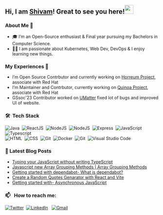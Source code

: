 
 ## Hi, I am [Shivam](https://bio.link/shivams)! Great to see you here!<img src="https://github.com/TheDudeThatCode/TheDudeThatCode/blob/master/Assets/Hi.gif" width="29"> 
 
### About Me 🚀
* 🎓 I’m an Open-Source enthusiast & Final year pursuing my Bachelors in Computer Science.
* 👨‍💻 I am passionate about Kubernetes, Web Dev, DevOps & I enjoy learning new things.
### My Experiences 🙌
* I’m Open Source Contrbutor and currently working on [Horreum Project](https://github.com/Hyperfoil/Horreum), associate with Red Hat
* I’m Maintainer and Contrbutor, currently working on [Quinoa Project](https://github.com/quarkiverse/quarkus-quinoa), associate with Red Hat
* GSsoc'23 Contributor worked on [UMatter](https://github.com/MonalikaPatnaik/UMatter) fixed lot of bugs and improved UI of website.
    
### 🛠 &nbsp;Tech Stack
 
![Java](https://img.shields.io/badge/-Java-05122A?style=flat&logo=openjdk)&nbsp;
![ReactJS](https://img.shields.io/badge/-React-05122A?style=flat&logo=react)&nbsp;
![NodeJS](https://img.shields.io/badge/-NodeJS-05122A?style=flat&logo=node.js)&nbsp;
![NodeJS](https://img.shields.io/badge/-NextJS-05122A?style=flat&logo=next.js)&nbsp;
![Express](https://img.shields.io/badge/-Express-05122A?style=flat&logo=express)&nbsp;
![JavaScript](https://img.shields.io/badge/-JavaScript-05122A?style=flat&logo=javascript)&nbsp;
![Typescript](https://img.shields.io/badge/-TypeScript-05122A?style=flat&logo=typescript)<br/>
![HTML](https://img.shields.io/badge/-HTML-05122A?style=flat&logo=HTML5)&nbsp;
![CSS](https://img.shields.io/badge/-CSS-05122A?style=flat&logo=CSS3&logoColor=1572B6)&nbsp;
![Git](https://img.shields.io/badge/-Git-05122A?style=flat&logo=git)&nbsp;
![Docker](https://img.shields.io/badge/-Docker-05122A?style=flat&logo=docker)&nbsp;
![Git](https://img.shields.io/badge/-Kubernetes-05122A?style=flat&logo=kubernetes)&nbsp;
![Visual Studio Code](https://img.shields.io/badge/-Visual%20Studio%20Code-05122A?style=flat&logo=visual-studio-code&logoColor=007ACC)&nbsp;


### 📕 Latest Blog Posts

<!-- BLOG-POST-LIST:START -->
- [Typing your JavaScript without writing TypeScript](https://shivam-sharma.hashnode.dev/typing-your-javascript-without-writing-typescript)
- [Javascript new Array Grouping Methods |  Array Grouping Methods](https://shivam-sharma.hashnode.dev/javascript-new-array-grouping-methods-array-grouping-methods)
- [Getting started with dependabot- What is dependabot?](https://shivam-sharma.hashnode.dev/getting-started-with-dependabot-what-is-dependabot)
- [Create a  Random Quotes Genarator with React  and Vite](https://shivam-sharma.hashnode.dev/create-a-random-quotes-genarator-with-react-and-vite)
- [Getting started with- Asynchronous JavaScript](https://shivam-sharma.hashnode.dev/getting-started-with-asynchronous-javascript)
<!-- BLOG-POST-LIST:END -->

### 📫 &nbsp; How to reach me:

<a href="https://twitter.com/shivamstwt1/"><img alt="Twitter" src="https://img.shields.io/badge/Twitter%20-%230077B5.svg?&style=flat&logo=twitter&logoColor=white"/></a>&nbsp;
<a href="https://www.linkedin.com/in/meshivamsharma/"><img alt="LinkedIn" src="https://img.shields.io/badge/linkedin%20-%230077B5.svg?&style=flat&logo=linkedin&logoColor=white"/></a> &nbsp;
<a href="mailto:meshivam81@gmail.com"><img alt="Gmail" src="https://img.shields.io/badge/Gmail-D14836?style=flat&logo=gmail&logoColor=white" /></a> &nbsp;

<!--- ### 🏆 Achievement.
[![@shivamsharma7's Holopin board](https://holopin.me/shivamsharma7)](https://holopin.io/@shivamsharma7) -->
